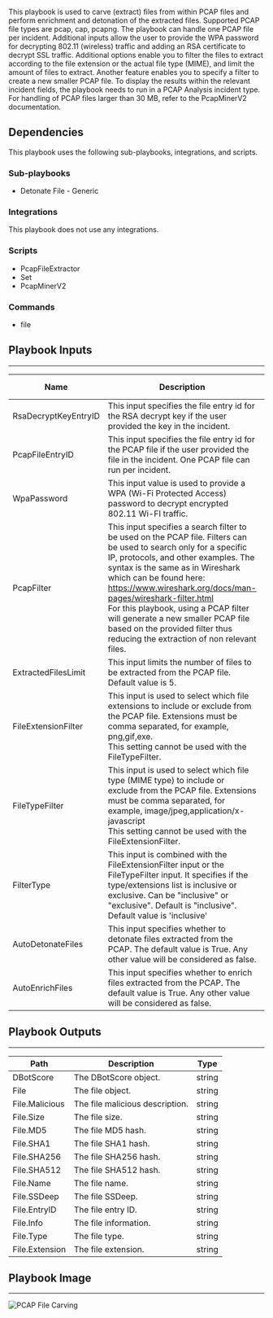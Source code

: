 This playbook is used to carve (extract) files from within PCAP files and perform enrichment and detonation of the extracted files. Supported PCAP file types are pcap, cap, pcapng. The playbook can handle one PCAP file per incident. Additional inputs allow the user to provide the WPA password for decrypting 802.11 (wireless) traffic and adding an RSA certificate to decrypt SSL traffic. Additional options enable you to filter the files to extract according to the file extension or the actual file  type (MIME), and limit the amount of files to extract. Another feature enables you to specify a filter to create a new smaller PCAP file. To display the results within the relevant incident fields, the playbook needs to run in a PCAP Analysis incident type. For handling of PCAP files larger than 30 MB, refer to the PcapMinerV2 documentation.

## Dependencies
This playbook uses the following sub-playbooks, integrations, and scripts.

### Sub-playbooks
* Detonate File - Generic

### Integrations
This playbook does not use any integrations.

### Scripts
* PcapFileExtractor
* Set
* PcapMinerV2

### Commands
* file

## Playbook Inputs
---

| **Name** | **Description** | **Default Value** | **Required** |
| --- | --- | --- | --- |
| RsaDecryptKeyEntryID | This input specifies the file entry id for the RSA decrypt key if the user provided the key in the incident. | File.EntryID | Optional |
| PcapFileEntryID | This input specifies the file entry id for the PCAP file if the user provided the file in the incident. One PCAP file can run per incident. | File.EntryID | Optional |
| WpaPassword | This input value is used to provide a WPA \(Wi-Fi Protected Access\) password to decrypt encrypted 802.11 Wi-FI traffic. |  | Optional |
| PcapFilter | This input specifies a search filter to be used on the PCAP file. Filters can be used to search only for a specific IP, protocols, and other examples. The syntax is the same as in Wireshark which can be found here: https://www.wireshark.org/docs/man-pages/wireshark-filter.html<br/>For this playbook, using a PCAP filter will generate a new smaller PCAP file based on the provided filter thus reducing the extraction of non relevant files. |  | Optional |
| ExtractedFilesLimit | This input limits the number of files to be extracted from the PCAP file. Default value is 5. | 5 | Optional |
| FileExtensionFilter | This input is used to select which file extensions to include or exclude from the PCAP file. Extensions must be comma separated, for example, png,gif,exe.<br/>This setting cannot be used with the FileTypeFilter. |  | Optional |
| FileTypeFilter | This input is used to select which file type \(MIME type\) to include or exclude from the PCAP file. Extensions must be comma separated, for example, image/jpeg,application/x-javascript<br/>This setting cannot be used with the FileExtensionFilter. |  | Optional |
| FilterType | This input is combined with the FileExtensionFilter input or the FileTypeFilter input. It specifies if the type/extensions list is inclusive or exclusive. Can be "inclusive" or "exclusive". Default is "inclusive".<br/>Default value is 'inclusive' | inclusive | Optional |
| AutoDetonateFiles | This input specifies whether to detonate files extracted from the PCAP. The default value is True. Any other value will be considered as false. | True | Optional |
| AutoEnrichFiles | This input specifies whether to enrich files extracted from the PCAP. The default value is True. Any other value will be considered as false. | True | Optional |

## Playbook Outputs
---

| **Path** | **Description** | **Type** |
| --- | --- | --- |
| DBotScore | The DBotScore object. | string |
| File | The file object. | string |
| File.Malicious | The file malicious description. | string |
| File.Size | The file size. | string |
| File.MD5 | The file MD5 hash. | string |
| File.SHA1 | The file SHA1 hash. | string |
| File.SHA256 | The file SHA256 hash. | string |
| File.SHA512 | The file SHA512 hash. | string |
| File.Name | The file name. | string |
| File.SSDeep | The file SSDeep. | string |
| File.EntryID | The file entry ID. | string |
| File.Info | The file information. | string |
| File.Type | The file type. | string |
| File.Extension | The file extension. | string |

## Playbook Image
---
![PCAP File Carving](https://raw.githubusercontent.com/cvescan/cvescan/e0d6d4931c90beed5db6a76db0c1d71bd6181b6f/Packs/PcapAnalysis/doc_files/PCAP_File_Carving.png)
